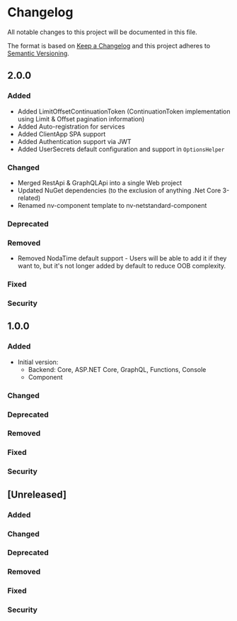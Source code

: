 # Changelog
All notable changes to this project will be documented in this file.

The format is based on [Keep a Changelog](http://keepachangelog.com/en/1.0.0/)
and this project adheres to [Semantic Versioning](http://semver.org/spec/v2.0.0.html).

## 2.0.0

### Added

- Added LimitOffsetContinuationToken (ContinuationToken implementation using Limit & Offset pagination information)
- Added Auto-registration for services
- Added ClientApp SPA support
- Added Authentication support via JWT
- Added UserSecrets default configuration and support in `OptionsHelper`

### Changed

- Merged RestApi & GraphQLApi into a single Web project
- Updated NuGet dependencies (to the exclusion of anything .Net Core 3-related)
- Renamed nv-component template to nv-netstandard-component

### Deprecated

### Removed

- Removed NodaTime default support - Users will be able to add it if they want to, but it's not longer added by default to reduce OOB complexity.

### Fixed

### Security

## 1.0.0

### Added

- Initial version:
    - Backend: Core, ASP.NET Core, GraphQL, Functions, Console
    - Component

### Changed

### Deprecated

### Removed

### Fixed

### Security

## [Unreleased]

### Added

### Changed

### Deprecated

### Removed

### Fixed

### Security